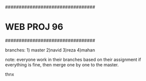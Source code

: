 #################################
#            WEB PROJ 96        #
#################################

branches:
	1) master
	2)navid
	3)reza
	4)mahan

note:
	everyone work in their branches based on their assignment
	if everything is fine, then merge one by one to the master.

thnx
